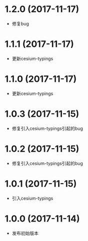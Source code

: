 # 1.2.0 (2017-11-17)

- 修复bug

# 1.1.1 (2017-11-17)

- 更新cesium-typings

# 1.1.0 (2017-11-17)

- 更新cesium-typings

# 1.0.3 (2017-11-15)

- 修复引入cesium-typings引起的bug

# 1.0.2 (2017-11-15)

- 修复引入cesium-typings引起的bug

# 1.0.1 (2017-11-15)

- 引入cesium-typings

# 1.0.0 (2017-11-14)

- 发布初始版本

